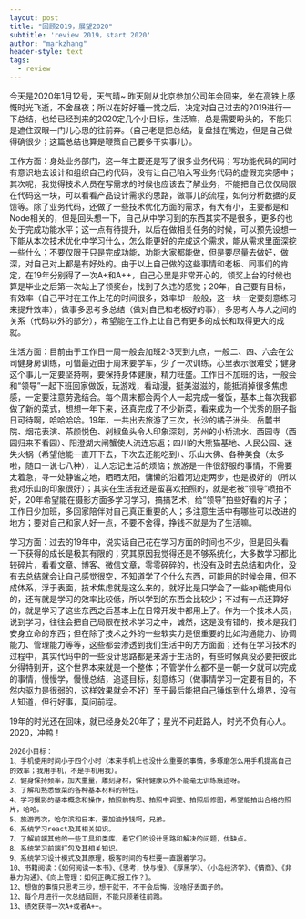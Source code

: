 ```yaml
---
layout: post
title: "回顾2019，展望2020"
subtitle: 'review 2019，start 2020'
author: "markzhang"
header-style: text
tags:
  - review
---
```


今天是2020年1月12号，天气晴~
昨天刚从北京参加公司年会回来，坐在高铁上感慨时光飞逝，不舍昼夜；所以在好好睡一觉之后，决定对自己过去的2019进行一下总结，也给已经到来的2020定几个小目标，生活嘛，总是需要盼头的，不能只是遮住双眼一门儿心思的往前奔。（自己老是把总结，复盘挂在嘴边，但是自己做得确很少；这篇总结也算是鞭策自己要多干实事儿）。

工作方面：身处业务部门，这一年主要还是写了很多业务代码；写功能代码的同时有意识地去设计和组织自己的代码，没有让自己陷入写业务代码的虚假充实感中；其次呢，我觉得技术人员在写需求的时候也应该去了解业务，不能把自己仅仅局限在代码这一块，可以看看产品设计需求的思路，做事儿的流程，如何分析数据的反馈等。除了业务代码，还做了一些技术优化方面的需求，有大有小，主要都是和Node相关的，但是回头想一下，自己从中学习到的东西其实不是很多，更多的也处于完成功能水平；这一点有待提升，以后在做相关任务的时候，可以预先设想一下能从本次技术优化中学习什么，怎么能更好的完成这个需求，能从需求里面深挖一些什么；不要仅限于只是完成功能，功能大家都能做，但是要尽量去做好，做深，对自己对上都是有好处的。由于以上自己做的这些事情和老板、同事们的肯定，在19年分别得了一次A+和A++，自己心里是非常开心的，领奖上台的时候也算是毕业之后第一次站上了领奖台，找到了久违的感觉；20年，自己要有目标，有效率（自己平时在工作上花的时间很多，效率却一般般，这一块一定要刻意练习来提升效率），做事多思考多总结（做对自己和老板好的事），多思考人与人之间的关系（代码以外的部分），希望能在工作上让自己有更多的成长和取得更大的成就。

生活方面：目前由于工作日一周一般会加班2-3天到九点，一般二、四、六会在公司健身房训练，可惜最近由于周末要学车，少了一次训练，心里表示很难受；健身这个事儿一定要坚持啊，要保持身体健康，精力旺盛。工作日不加班的话，一般会和“领导”一起下班回家做饭，玩游戏，看动漫，挺美滋滋的，能抵消掉很多焦虑感，一定要注意劳逸结合。每个周末都会两个人一起完成一餐饭，基本上每次我都做了新的菜式，想想一年下来，还真完成了不少新菜，看来成为一个优秀的厨子指日可待啊，哈哈哈哈。19年，一共出去旅游了三次，长沙的橘子洲头、岳麓书院、烟花表演、茶颜悦色、剁椒鱼头令人印象深刻，苏州的小桥流水、西园寺（西园归来不看园）、阳澄湖大闸蟹使人流连忘返；四川的大熊猫基地、人民公园、迷失火锅（希望他能一直开下去，下次去还能吃到）、乐山大佛、各种美食（太多啦，随口一说七八种），让人忘记生活的烦恼；旅游是一件很舒服的事情，不需要太着急，寻一处静谧之地，晒晒太阳，慵懒的沿着河边走两步，也是极好的（所以我对乐山的印象很好）；其实在生活我还是蛮喜欢拍照的，就是老被“领导”喷拍不好，20年希望能在摄影方面多学习学习，搞搞艺术，给“领导”拍些好看的片子；工作日少加班，多回家陪伴对自己真正重要的人；多注意生活中有哪些可以改进的地方；要对自己和家人好一点，不要不舍得，挣钱不就是为了生活嘛。

学习方面：过去的19年中，说实话自己花在学习方面的时间也不少，但是回头看一下获得的成长是极其有限的；究其原因我觉得还是不够系统化，大多数学习都比较碎片，看看文章、博客、微信文章，零零碎碎的，也没有及时去总结和内化，没有去总结就会让自己感觉很空，不知道学了个什么东西，可能用的时候会用，但不成体系，浮于表面，技术焦虑就是这么来的，就好比是只学会了一些api能使用似的，还有就是学习的效率比较低，所以学到的东西会比较少；不过有一点还算好的，就是学习了这些东西之后基本上在日常开发中都用上了。作为一个技术人员，说到学习，往往会把自己局限在技术学习之中，诚然，这是没有错的，技术是我们安身立命的东西；但在除了技术之外的一些软实力是很重要的比如沟通能力、协调能力、管理能力等等，这些都会渗透到我们生活中的方方面面；还有在学习技术的过程中，其实代码中的一些设计思路都是来源于生活的，有些时候真没必要把彼此分得特别开，这个世界本来就是一个整体；不管学什么都不是一朝一夕就可以完成的事情，慢慢学，慢慢总结，追逐目标，刻意练习（做事情学习一定要有目的，不然内驱力是很弱的，这样效果就会不好）至于最后能把自己锤炼到什么境界，没有人知道，但行好事，莫问前程。

19年的时光还在回味，就已经身处20年了；星光不问赶路人，时光不负有心人。2020，冲鸭！
```javacript
2020小目标：
1、手机使用时间小于四个小时（本来手机上也没什么重要的事情，多琢磨怎么用手机提高自己的效率；我用手机，不是手机用我）。
2、健身保持频率，加大重量，雕刻身材，保持健康以外不能毫无训练痕迹呀。
3、了解和熟悉做菜的各种基本材料的特性。
4、学习摄影的基本概念和操作，拍照前构思、拍照中调整、拍照后修图，希望能拍出合格的照片，哈哈。
5、旅游两次，哈尔滨和日本，要加油挣钱啊，兄弟。
6、系统学习react及其相关知识。
7、了解前端其他的一些工具和类库，看它们的设计思路和解决的问题，优缺点。
8、系统学习前端打包及其相关知识。
9、系统学习设计模式及其原理，极客时间的专栏要一直跟着学习。
10、书籍阅读：《如何阅读一本书》、《思考，快与慢》、《厚黑学》、《小岛经济学》、《情商》、《非暴力沟通》、《向上管理：如何正确汇报工作？》。
12、想做的事情只思考三秒，想干就干，不干会后悔，没啥好丢面子的。
12、每个月进行一次总结回顾，不能只顾着往前跑。
13、绩效获得一次A+或者A++。
```